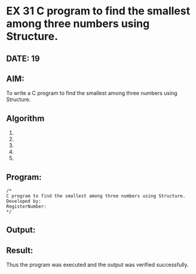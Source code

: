 # EX 31 C program to find the smallest among three numbers using Structure.
## DATE: 19
## AIM:
To write a C program to find the smallest among three numbers using Structure.

## Algorithm
1. 
2. 
3. 
4.  
5.   

## Program:
```
/*
C program to find the smallest among three numbers using Structure.
Developed by: 
RegisterNumber:  
*/
```

## Output:



## Result:
Thus the program was executed and the output was verified successfully.
